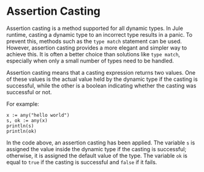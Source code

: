 # Assertion Casting

Assertion casting is a method supported for all dynamic types. In Jule runtime, casting a dynamic type to an incorrect type results in a panic. To prevent this, methods such as the `type match` statement can be used. However, assertion casting provides a more elegant and simpler way to achieve this. It is often a better choice than solutions like `type match`, especially when only a small number of types need to be handled.

Assertion casting means that a casting expression returns two values. One of these values is the actual value held by the dynamic type if the casting is successful, while the other is a boolean indicating whether the casting was successful or not.

For example:
```jule
x := any("hello world")
s, ok := any(x)
println(s)
println(ok)
```
In the code above, an assertion casting has been applied. The variable `s` is assigned the value inside the dynamic type if the casting is successful; otherwise, it is assigned the default value of the type. The variable `ok` is equal to `true` if the casting is successful and `false` if it fails.